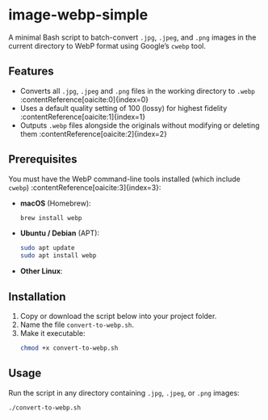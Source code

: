 # image-webp-simple

A minimal Bash script to batch-convert `.jpg`, `.jpeg`, and `.png` images in the current directory to WebP format using Google’s `cwebp` tool.

## Features

- Converts all `.jpg`, `.jpeg` and `.png` files in the working directory to `.webp` :contentReference[oaicite:0]{index=0}  
- Uses a default quality setting of 100 (lossy) for highest fidelity :contentReference[oaicite:1]{index=1}  
- Outputs `.webp` files alongside the originals without modifying or deleting them :contentReference[oaicite:2]{index=2}  

## Prerequisites

You must have the WebP command-line tools installed (which include `cwebp`) :contentReference[oaicite:3]{index=3}:

- **macOS** (Homebrew):  
  ```bash
  brew install webp
  ```

- **Ubuntu / Debian** (APT):  
  ```bash
  sudo apt update
  sudo apt install webp
  ```

- **Other Linux**:

## Installation

1. Copy or download the script below into your project folder.
2. Name the file `convert-to-webp.sh`.
3. Make it executable:
   ```bash
   chmod +x convert-to-webp.sh
   ```

## Usage

Run the script in any directory containing `.jpg`, `.jpeg`, or `.png` images:

```bash
./convert-to-webp.sh
```
